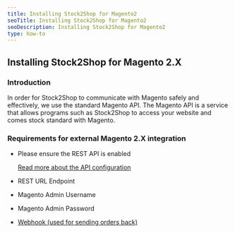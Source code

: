 ```yaml
---
title: Installing Stock2Shop for Magento2
seoTitle: Installing Stock2Shop for Magento2
seoDescription: Installing Stock2Shop for Magento2
type: how-to
---
```


## Installing Stock2Shop for Magento 2.X

### Introduction

In order for Stock2Shop to communicate with Magento safely and effectively, we use the standard Magento API. The Magento
API is a service that allows programs such as Stock2Shop to access your website and comes stock standard with Magento.

### Requirements for external Magento 2.X integration

 - Please ensure the REST API is enabled
   
    [Read more about the API configuration](https://devdocs.magento.com/guides/v2.0/rest/bk-rest.html)
 - REST URL Endpoint
 - Magento Admin Username
 - Magento Admin Password
 - [Webhook (used for sending orders back)](https://github.com/stock2shop/magento2_module_webhook)
